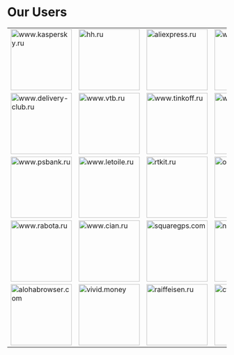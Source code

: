 # Our Users
<table>
 	<tr>
  		<td>
            <a href="https://www.kaspersky.ru"><img src="../users/kaspersky.svg" width="140" height="140" alt="www.kaspersky.ru"></a>
        </td>
        <td>
            <a href="https://hh.ru"><img src="../users/hh.png" width="140" alt="hh.ru"></a>
        </td>
        <td>
            <a href="https://aliexpress.ru"><img src="../users/aliexpress.svg" width="140" height="140"  alt="aliexpress.ru"></a>
        </td>
        <td>
            <a href="https://www.sber.ru"><img src="../users/sberbank.svg" width="140" height="140"  alt="www.sber.ru"></a>
        </td>
        <td>
            <a href="https://www.revolut.com"><img src="../users/revolut.svg" width="140" height="140"  alt="www.revolut.com"></a>
        </td>
 	</tr>
 	<tr>
        <td>
            <a href="https://www.delivery-club.ru"><img src="../users/delivery_club.png" width="140" alt="www.delivery-club.ru"></a>
        </td>
        <td>
            <a href="https://www.vtb.ru"><img src="../users/vtb.svg" width="140" height="140"  alt="www.vtb.ru"></a>
        </td>
        <td>
            <a href="https://www.tinkoff.ru"><img src="../users/tinkoff.svg" width="140" height="140" alt="www.tinkoff.ru"></a>
        </td>
        <td>
            <a href="https://www.x5.ru"><img src="../users/x5.svg" width="140" height="140"  alt="www.x5.ru"></a>
        </td>
        <td>
            <a href="https://www.zen.yandex.ru"><img src="../users/yandex_zen.svg" width="140" height="140"  alt="www.zen.yandex.ru"></a>
        </td>
 	</tr>
 	<tr>
        <td>
            <a href="https://www.psbank.ru"><img src="../users/psb.jpeg" width="140" alt="www.psbank.ru"></a>
        </td>
        <td>
            <a href="https://www.letoile.ru"><img src="../users/letoile.svg" width="140" height="140"  alt="www.letoile.ru"></a>
        </td>
        <td>
            <a href="https://rtkit.ru"><img src="../users/rostelecom.png" width="140" alt="rtkit.ru"></a>
        </td>
        <td>
            <a href="https://ooo.technology"><img src="../users/technology.png" width="140" alt="ooo.technology"></a>
        </td>
        <td>
            <a href="https://www.blinkist.com"><img src="../users/blinklist.png" width="140" alt="www.blinkist.com"></a>
        </td>
 	</tr>
    <tr>
        <td>
            <a href="https://www.rabota.ru"><img src="../users/RabotaRu.png" width="140" alt="www.rabota.ru"></a>
        </td>
        <td>
            <a href="https://www.cian.ru"><img src="../users/cian.png" width="140" alt="www.cian.ru"></a>
        </td>
        <td>
            <a href="https://squaregps.com"><img src="../users/squaregps.svg" width="140" height="140" alt="squaregps.com"></a>
        </td>
        <td>
            <a href="https://nexign.com"><img src="../users/nexign.jpeg" width="140" alt="nexign.com"></a>
        </td>
        <td>
            <a href="https://profi.ru"><img src="../users/profi.png" width="140" alt="profi.ru"></a>
        </td>
 	</tr>
    <tr>
        <td>
            <a href="https://alohabrowser.com"><img src="../users/aloha.png" width="140" alt="alohabrowser.com"></a>
        </td>
        <td>
            <a href="https://vivid.money"><img src="../users/vivid.money.png" width="140" alt="vivid.money"></a>
        </td>
        <td>
            <a href="https://www.raiffeisen.ru"><img src="../users/raiffeisen.svg" width="140" height="140" alt="raiffeisen.ru"></a>
        </td>
        <td>
            <a href="https://www.cft.ru"><img src="../users/cft.png" width="140" alt="cft.ru"></a>
        </td>
        <td>
            <a href="https://www.superjob.ru"><img src="../users/superjob.png" width="140" alt="superjob.ru"></a>
        </td>
    </tr>
</table>
